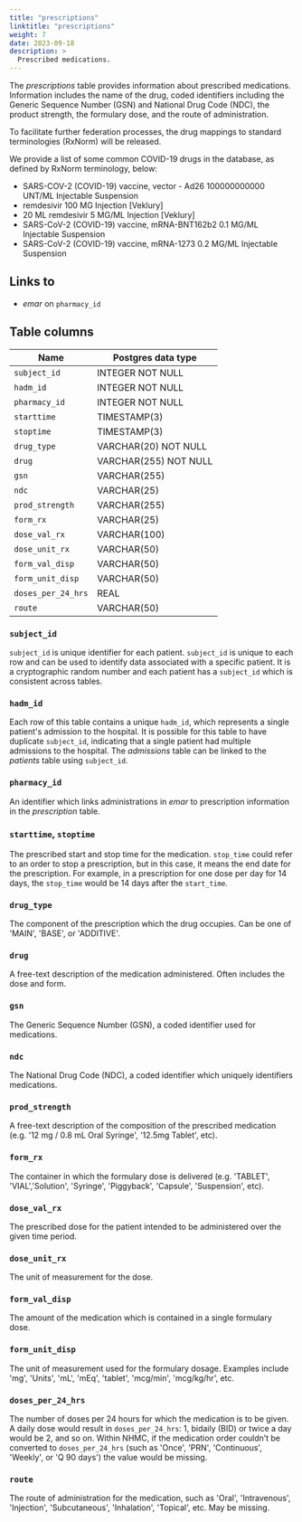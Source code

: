 ```yaml
---
title: "prescriptions"
linktitle: "prescriptions"
weight: 7
date: 2023-09-18
description: >
  Prescribed medications.
---
```


The *prescriptions* table provides information about prescribed medications. Information includes the name of the drug, coded identifiers including the Generic Sequence Number (GSN) and National Drug Code (NDC), the product strength, the formulary dose, and the route of administration.

To facilitate further federation processes, the drug mappings to standard terminologies (RxNorm) will be released.

We provide a list of some common COVID-19 drugs in the database, as defined by RxNorm terminology, below:

- SARS-COV-2 (COVID-19) vaccine, vector - Ad26 100000000000 UNT/ML Injectable Suspension	
- remdesivir 100 MG Injection [Veklury]	
- 20 ML remdesivir 5 MG/ML Injection [Veklury]	
- SARS-CoV-2 (COVID-19) vaccine, mRNA-BNT162b2 0.1 MG/ML Injectable Suspension	
- SARS-CoV-2 (COVID-19) vaccine, mRNA-1273 0.2 MG/ML Injectable Suspension	


## Links to

* *emar* on `pharmacy_id`

## Table columns

Name | Postgres data type
---- | ----
`subject_id` | INTEGER NOT NULL
`hadm_id` | INTEGER NOT NULL
`pharmacy_id` | INTEGER NOT NULL
`starttime` | TIMESTAMP(3)
`stoptime` | TIMESTAMP(3)
`drug_type` | VARCHAR(20) NOT NULL
`drug` | VARCHAR(255) NOT NULL
`gsn` | VARCHAR(255)
`ndc` | VARCHAR(25)
`prod_strength` | VARCHAR(255)
`form_rx` | VARCHAR(25)
`dose_val_rx` | VARCHAR(100)
`dose_unit_rx` | VARCHAR(50)
`form_val_disp` | VARCHAR(50)
`form_unit_disp` | VARCHAR(50)
`doses_per_24_hrs` | REAL
`route` | VARCHAR(50)

<!-- `poe_id` | VARCHAR(25) -->
<!-- `poe_seq` | INTEGER --> 
<!-- `formulary_drug_cd` | VARCHAR(50) -->

### `subject_id`

`subject_id` is unique identifier for each patient. `subject_id` is unique to each row and can be used to identify data associated with a specific patient. It is a cryptographic random number and each patient has a `subject_id` which is consistent across tables.

### `hadm_id`

Each row of this table contains a unique `hadm_id`, which represents a single patient's admission to the hospital. It is possible for this table to have duplicate `subject_id`, indicating that a single patient had multiple admissions to the hospital. The *admissions* table can be linked to the *patients* table using `subject_id`.

### `pharmacy_id`

An identifier which links administrations in *emar* to prescription information in the *prescription* table.

### `starttime`, `stoptime`

The prescribed start and stop time for the medication. `stop_time` could refer to an order to stop a prescription, but in this case, it means the end date for the prescription. For example, in a prescription for one dose per day for 14 days, the `stop_time` would be 14 days after the `start_time`.

### `drug_type`

The component of the prescription which the drug occupies. Can be one of 'MAIN', 'BASE', or 'ADDITIVE'.

### `drug`

A free-text description of the medication administered. Often includes the dose and form.

### `gsn`

The Generic Sequence Number (GSN), a coded identifier used for medications.

### `ndc`

The National Drug Code (NDC), a coded identifier which uniquely identifiers medications. 

### `prod_strength`

A free-text description of the composition of the prescribed medication (e.g. '12 mg / 0.8 mL Oral Syringe', '12.5mg Tablet', etc).

### `form_rx`

The container in which the formulary dose is delivered (e.g. 'TABLET', 'VIAL','Solution', 'Syringe', 'Piggyback', 'Capsule', 'Suspension', etc).

### `dose_val_rx`

The prescribed dose for the patient intended to be administered over the given time period.

### `dose_unit_rx`

The unit of measurement for the dose.

### `form_val_disp`

The amount of the medication which is contained in a single formulary dose. 

### `form_unit_disp`

The unit of measurement used for the formulary dosage. Examples include 'mg', 'Units', 'mL', 'mEq', 'tablet', 'mcg/min', 'mcg/kg/hr', etc.


### `doses_per_24_hrs`

The number of doses per 24 hours for which the medication is to be given. A daily dose would result in `doses_per_24_hrs`: 1, bidaily (BID) or twice a day would be 2, and so on. Within NHMC, if the medication order couldn’t be converted to `doses_per_24_hrs` (such as 'Once', 'PRN', 'Continuous', 'Weekly', or 'Q 90 days') the value would be missing.

### `route`

The route of administration for the medication, such as 'Oral', 'Intravenous', 'Injection', 'Subcutaneous', 'Inhalation', 'Topical', etc. May be missing.
